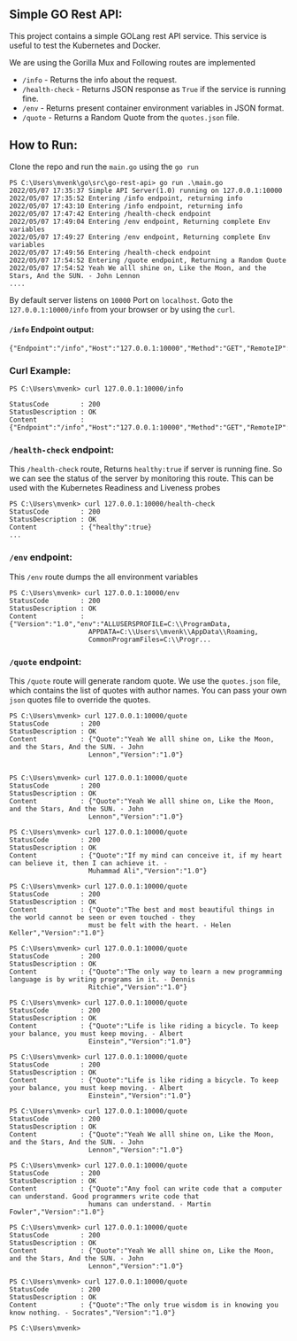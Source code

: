 ## Simple GO Rest API:

This project contains a simple GOLang rest API service. This service is useful to test the Kubernetes and Docker.

We are using the Gorilla Mux and Following routes are implemented

- `/info` - Returns the info about the request.
- `/health-check` - Returns JSON response as `True` if the service is running fine.
- `/env` - Returns present container environment variables in JSON format.
- `/quote` - Returns a Random Quote from the `quotes.json` file.


## How to Run:

Clone the repo and run the `main.go` using the `go run`

```
PS C:\Users\mvenk\go\src\go-rest-api> go run .\main.go
2022/05/07 17:35:37 Simple API Server(1.0) running on 127.0.0.1:10000
2022/05/07 17:35:52 Entering /info endpoint, returning info
2022/05/07 17:43:10 Entering /info endpoint, returning info
2022/05/07 17:47:42 Entering /health-check endpoint
2022/05/07 17:49:04 Entering /env endpoint, Returning complete Env variables
2022/05/07 17:49:27 Entering /env endpoint, Returning complete Env variables
2022/05/07 17:49:56 Entering /health-check endpoint
2022/05/07 17:54:52 Entering /quote endpoint, Returning a Random Quote
2022/05/07 17:54:52 Yeah We alll shine on, Like the Moon, and the Stars, And the SUN. - John Lennon
....
```

By default server listens on `10000` Port on `localhost`. Goto the `127.0.0.1:10000/info` from your browser or by using the `curl`.

#### `/info` Endpoint output:
```
{"Endpoint":"/info","Host":"127.0.0.1:10000","Method":"GET","RemoteIP":"127.0.0.1:54326","Version":"1.0"}
```

### Curl Example:
```
PS C:\Users\mvenk> curl 127.0.0.1:10000/info

StatusCode        : 200
StatusDescription : OK
Content           : {"Endpoint":"/info","Host":"127.0.0.1:10000","Method":"GET","RemoteIP":"127.0.0.1:54417","Version":"1.0"}
```

### `/health-check` endpoint:
This `/health-check` route, Returns `healthy:true` if server is running fine. So we can see the status of the server by monitoring this route. This can be used with the Kubernetes Readiness and Liveness probes

```
PS C:\Users\mvenk> curl 127.0.0.1:10000/health-check
StatusCode        : 200
StatusDescription : OK
Content           : {"healthy":true}
...
```

### `/env` endpoint:

This `/env` route dumps the all environment variables

```
PS C:\Users\mvenk> curl 127.0.0.1:10000/env
StatusCode        : 200
StatusDescription : OK
Content           : {"Version":"1.0","env":"ALLUSERSPROFILE=C:\\ProgramData,
                    APPDATA=C:\\Users\\mvenk\\AppData\\Roaming,
                    CommonProgramFiles=C:\\Progr...
```

### `/quote` endpoint:

This `/quote` route will generate random quote. We use the `quotes.json` file, which contains the list of quotes with author names. You can pass your own `json` quotes file to override the quotes.

```
PS C:\Users\mvenk> curl 127.0.0.1:10000/quote
StatusCode        : 200
StatusDescription : OK
Content           : {"Quote":"Yeah We alll shine on, Like the Moon, and the Stars, And the SUN. - John
                    Lennon","Version":"1.0"}


PS C:\Users\mvenk> curl 127.0.0.1:10000/quote
StatusCode        : 200
StatusDescription : OK
Content           : {"Quote":"Yeah We alll shine on, Like the Moon, and the Stars, And the SUN. - John
                    Lennon","Version":"1.0"}  

PS C:\Users\mvenk> curl 127.0.0.1:10000/quote
StatusCode        : 200
StatusDescription : OK
Content           : {"Quote":"If my mind can conceive it, if my heart can believe it, then I can achieve it. -
                    Muhammad Ali","Version":"1.0"}

PS C:\Users\mvenk> curl 127.0.0.1:10000/quote
StatusCode        : 200
StatusDescription : OK
Content           : {"Quote":"The best and most beautiful things in the world cannot be seen or even touched - they
                    must be felt with the heart. - Helen Keller","Version":"1.0"}

PS C:\Users\mvenk> curl 127.0.0.1:10000/quote
StatusCode        : 200
StatusDescription : OK
Content           : {"Quote":"The only way to learn a new programming language is by writing programs in it. - Dennis
                    Ritchie","Version":"1.0"}

PS C:\Users\mvenk> curl 127.0.0.1:10000/quote
StatusCode        : 200
StatusDescription : OK
Content           : {"Quote":"Life is like riding a bicycle. To keep your balance, you must keep moving. - Albert
                    Einstein","Version":"1.0"}

PS C:\Users\mvenk> curl 127.0.0.1:10000/quote
StatusCode        : 200
StatusDescription : OK
Content           : {"Quote":"Life is like riding a bicycle. To keep your balance, you must keep moving. - Albert
                    Einstein","Version":"1.0"}

PS C:\Users\mvenk> curl 127.0.0.1:10000/quote
StatusCode        : 200
StatusDescription : OK
Content           : {"Quote":"Yeah We alll shine on, Like the Moon, and the Stars, And the SUN. - John
                    Lennon","Version":"1.0"}

PS C:\Users\mvenk> curl 127.0.0.1:10000/quote
StatusCode        : 200
StatusDescription : OK
Content           : {"Quote":"Any fool can write code that a computer can understand. Good programmers write code that
                    humans can understand. - Martin Fowler","Version":"1.0"}

PS C:\Users\mvenk> curl 127.0.0.1:10000/quote
StatusCode        : 200
StatusDescription : OK
Content           : {"Quote":"Yeah We alll shine on, Like the Moon, and the Stars, And the SUN. - John
                    Lennon","Version":"1.0"}

PS C:\Users\mvenk> curl 127.0.0.1:10000/quote
StatusCode        : 200
StatusDescription : OK
Content           : {"Quote":"The only true wisdom is in knowing you know nothing. - Socrates","Version":"1.0"}

PS C:\Users\mvenk> 

```


